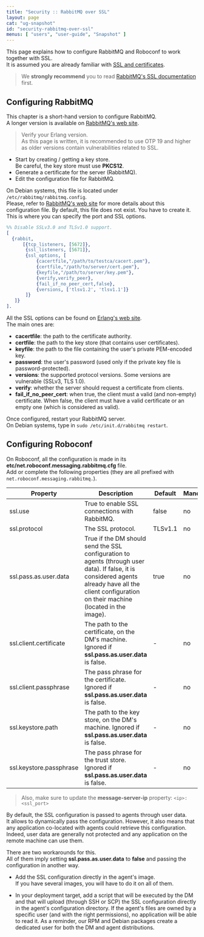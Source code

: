 ```yaml
---
title: "Security :: RabbitMQ over SSL"
layout: page
cat: "ug-snapshot"
id: "security-rabbitmq-over-ssl"
menus: [ "users", "user-guide", "Snapshot" ]
---
```


This page explains how to configure RabbitMQ and Roboconf to work together with SSL.  
It is assumed you are already familiar with [SSL and certificates](security-ssl-and-certificates.html).

> We **strongly recommend** you to read [RabbitMQ's SSL documentation](https://www.rabbitmq.com/ssl.html) first.


## Configuring RabbitMQ

This chapter is a short-hand version to configure RabbitMQ.  
A longer version is available on [RabbitMQ's web site](https://www.rabbitmq.com/ssl.html).

> Verify your Erlang version.  
> As this page is written, it is recommended to use OTP 19 and higher as older versions
> contain vulnerabilities related to SSL. 

* Start by creating / getting a key store.  
Be careful, the key store must use **PKCS12**.
* Generate a certificate for the server (RabbitMQ).
* Edit the configuration file for RabbitMQ.

On Debian systems, this file is located under `/etc/rabbitmq/rabbitmq.config`.  
Please, refer to [RabbitMQ's web site](https://www.rabbitmq.com/configure.html#configuration-file)
for more details about this configuration file. By default, this file does not exist.
You have to create it. This is where you can specify the port and SSL options.

```erl
%% Disable SSLv3.0 and TLSv1.0 support.
[
  {rabbit,
      [{tcp_listeners, [5672]},
       {ssl_listeners, [5671]},
       {ssl_options, [
           {cacertfile,"/path/to/testca/cacert.pem"},
           {certfile,"/path/to/server/cert.pem"},
           {keyfile,"/path/to/server/key.pem"},
           {verify,verify_peer},
           {fail_if_no_peer_cert,false},
           {versions, ['tlsv1.2', 'tlsv1.1']}
       ]}
   ]}
].
```

All the SSL options can be found on [Erlang's web site](http://erlang.org/doc/man/ssl.html).  
The main ones are:

* **cacertfile**: the path to the certificate authority.
* **certfile**: the path to the key store (that contains user certificates).
* **keyfile**: the path to the file containing the user's private PEM-encoded key.
* **password**: the user's password (used only if the private key file is password-protected).
* **versions**: the supported protocol versions. Some versions are vulnerable (SSLv3, TLS 1.0).
* **verify**: whether the server should request a certificate from clients.
* **fail_if_no_peer_cert**: when true, the client must a valid (and non-empty) certificate. When false, the client
must have a valid certificate or an empty one (which is considered as valid).

Once configured, restart your RabbitMQ server.  
On Debian systems, type in `sudo /etc/init.d/rabbitmq restart`.


## Configuring Roboconf

On Roboconf, all the configuration is made in its **etc/net.roboconf.messaging.rabbitmq.cfg** file.  
Add or complete the following properties (they are all prefixed with `net.roboconf.messaging.rabbitmq.`).  

| Property | Description | Default | Mandatory |
| --- | --- | --- | --- |
| ssl.use | True to enable SSL connections with RabbitMQ. | false | no |
| ssl.protocol | The SSL protocol. | TLSv1.1 | no |
| ssl.pass.as.user.data | True if the DM should send the SSL configuration to agents (through user data). If false, it is considered agents already have all the client configuration on their machine (located in the image). | true | no |
| ssl.client.certificate | The path to the certificate, on the DM's machine. Ignored if **ssl.pass.as.user.data** is false. | - | no |
| ssl.client.passphrase | The pass phrase for the certificate. Ignored if **ssl.pass.as.user.data** is false. | - | no |
| ssl.keystore.path | The path to the key store, on the DM's machine. Ignored if **ssl.pass.as.user.data** is false. | - | no |
| ssl.keystore.passphrase | The pass phrase for the trust store. Ignored if **ssl.pass.as.user.data** is false. | - | no |

> Also, make sure to update the **message-server-ip** property: `<ip>:<ssl_port>`

By default, the SSL configuration is passed to agents through user data.  
It allows to dynamically pass the configuration. However, it also means that any application co-located with agents could retrieve this configuration.
Indeed, user data are generally not protected and any application on the remote machine can use them.

There are two workarounds for this.  
All of them imply setting **ssl.pass.as.user.data** to **false** and passing the configuration in another way.

* Add the SSL configuration directly in the agent's image.  
If you have several images, you will have to do it on all of them.

* In your deployment target, add a script that will be executed by the DM and that will upload (through SSH or SCP)
the SSL configuration directly in the agent's configuration directory. If the agent's files are owned by a specific user
(and with the right permissions), no application will be able to read it. As a reminder, our RPM and Debian packages create
a dedicated user for both the DM and agent distributions.  

